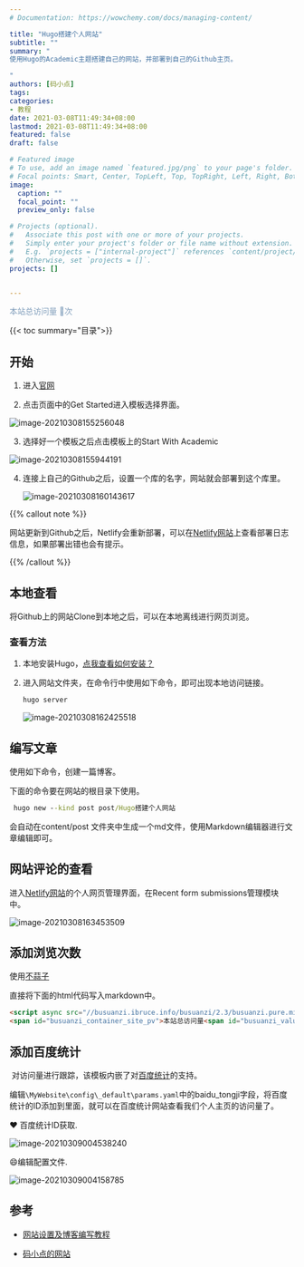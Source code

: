 ```yaml
---
# Documentation: https://wowchemy.com/docs/managing-content/

title: "Hugo搭建个人网站"
subtitle: ""
summary: "
使用Hugo的Academic主题搭建自己的网站，并部署到自己的Github主页。

"
authors: [码小点]
tags: 
categories: 
- 教程
date: 2021-03-08T11:49:34+08:00
lastmod: 2021-03-08T11:49:34+08:00
featured: false
draft: false

# Featured image
# To use, add an image named `featured.jpg/png` to your page's folder.
# Focal points: Smart, Center, TopLeft, Top, TopRight, Left, Right, BottomLeft, Bottom, BottomRight.
image:
  caption: ""
  focal_point: ""
  preview_only: false

# Projects (optional).
#   Associate this post with one or more of your projects.
#   Simply enter your project's folder or file name without extension.
#   E.g. `projects = ["internal-project"]` references `content/project/deep-learning/index.md`.
#   Otherwise, set `projects = []`.
projects: []


---
```



<script async src="//busuanzi.ibruce.info/busuanzi/2.3/busuanzi.pure.mini.js"></script>
<span id="busuanzi_container_site_pv" style="color:#829fbc;font-size:14px">本站总访问量 :eyes:<span id="busuanzi_value_site_pv"></span>次</span>


{{< toc summary="目录">}}

 

## 开始

1. 进入[官网](https://themes.gohugo.io/academic/)

2. 点击页面中的Get Started进入模板选择界面。

![image-20210308155256048](image-20210308155256048.png)

3. 选择好一个模板之后点击模板上的Start With Academic

![image-20210308155944191](image-20210308155944191.png)

4. 连接上自己的Github之后，设置一个库的名字，网站就会部署到这个库里。

   ![image-20210308160143617](image-20210308160143617.png)





{{% callout note %}} 

网站更新到Github之后，Netlify会重新部署，可以在[Netlify网站](https://app.netlify.com/)上查看部署日志信息，如果部署出错也会有提示。

 {{% /callout %}}

## 本地查看

将Github上的网站Clone到本地之后，可以在本地离线进行网页浏览。

### 查看方法

1. 本地安装Hugo，[点我查看如何安装？](https://gohugo.io/getting-started/installing/)

2. 进入网站文件夹，在命令行中使用如下命令，即可出现本地访问链接。

   ```cmd
   hugo server
   ```

   ![image-20210308162425518](image-20210308162425518.png)

## 编写文章

使用如下命令，创建一篇博客。

下面的命令要在网站的根目录下使用。

```cmd
 hugo new --kind post post/Hugo搭建个人网站
```

会自动在content/post 文件夹中生成一个md文件，使用Markdown编辑器进行文章编辑即可。

## 网站评论的查看

进入[Netlify网站](https://app.netlify.com/)的个人网页管理界面，在Recent form submissions管理模块中。

![image-20210308163453509](image-20210308163453509.png)



## 添加浏览次数

使用[不蒜子](https://busuanzi.ibruce.info/)

直接将下面的html代码写入markdown中。

```html
<script async src="//busuanzi.ibruce.info/busuanzi/2.3/busuanzi.pure.mini.js"></script>
<span id="busuanzi_container_site_pv">本站总访问量<span id="busuanzi_value_site_pv"></span>次</span>
```

## 添加百度统计

​		对访问量进行跟踪，该模板内嵌了对[百度统计](https://tongji.baidu.com/)的支持。

​		编辑`\MyWebsite\config\_default\params.yaml`中的baidu_tongji字段，将百度统计的ID添加到里面，就可以在百度统计网站查看我们个人主页的访问量了。

❤️  百度统计ID获取.

![image-20210309004538240](image-20210309004538240.png)

😄编辑配置文件.

![image-20210309004158785](image-20210309004158785.png)

## 参考

- [网站设置及博客编写教程](https://wowchemy.com/docs/)

- [码小点的网站](https://heath.netlify.app/)








